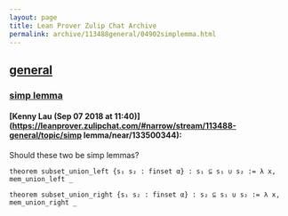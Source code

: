 ```yaml
---
layout: page
title: Lean Prover Zulip Chat Archive 
permalink: archive/113488general/04902simplemma.html
---
```


## [general](index.html)
### [simp lemma](04902simplemma.html)

#### [Kenny Lau (Sep 07 2018 at 11:40)](https://leanprover.zulipchat.com/#narrow/stream/113488-general/topic/simp lemma/near/133500344):
Should these two be simp lemmas?
```lean
theorem subset_union_left {s₁ s₂ : finset α} : s₁ ⊆ s₁ ∪ s₂ := λ x, mem_union_left _

theorem subset_union_right {s₁ s₂ : finset α} : s₂ ⊆ s₁ ∪ s₂ := λ x, mem_union_right _
```

